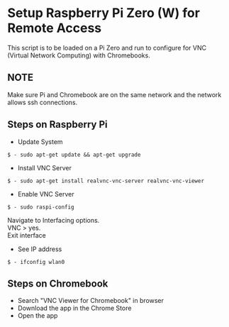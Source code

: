 # Setup Raspberry Pi Zero (W) for Remote Access
This script is to be loaded on a Pi Zero and run to configure for VNC  
(Virtual Network Computing) with Chromebooks.  

## NOTE
Make sure Pi and Chromebook are on the same network and the network allows ssh connections.

## Steps on Raspberry Pi  
* Update System
```
$ - sudo apt-get update && apt-get upgrade
```
  
* Install VNC Server
```
$ - sudo apt-get install realvnc-vnc-server realvnc-vnc-viewer
```  
  
* Enable VNC Server
```
$ - sudo raspi-config
```  
Navigate to Interfacing options.  
VNC > yes.  
Exit interface  

* See IP address

```
$ - ifconfig wlan0
```
## Steps on Chromebook
* Search "VNC Viewer for Chromebook" in browser
* Download the app in the Chrome Store
* Open the app

